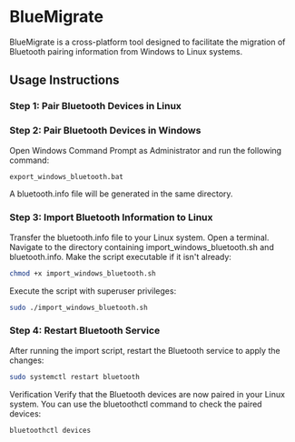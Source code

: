# BlueMigrate

BlueMigrate is a cross-platform tool designed to facilitate the migration of Bluetooth pairing information from Windows to Linux systems.

## Usage Instructions

### Step 1: Pair Bluetooth Devices in Linux

### Step 2: Pair Bluetooth Devices in Windows
   Open Windows Command Prompt as Administrator and run the following command:
   ```sh
   export_windows_bluetooth.bat
   ```
   A bluetooth.info file will be generated in the same directory.

### Step 3: Import Bluetooth Information to Linux
Transfer the bluetooth.info file to your Linux system.
Open a terminal.
Navigate to the directory containing import_windows_bluetooth.sh and bluetooth.info.
Make the script executable if it isn't already:
```sh
chmod +x import_windows_bluetooth.sh
```
Execute the script with superuser privileges:
```sh
sudo ./import_windows_bluetooth.sh
```

### Step 4: Restart Bluetooth Service
After running the import script, restart the Bluetooth service to apply the changes:
```sh
sudo systemctl restart bluetooth
```
Verification
Verify that the Bluetooth devices are now paired in your Linux system.
You can use the bluetoothctl command to check the paired devices:
```sh
bluetoothctl devices
```